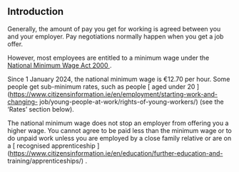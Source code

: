 ##  Introduction

Generally, the amount of pay you get for working is agreed between you and
your employer. Pay negotiations normally happen when you get a job offer.

However, most employees are entitled to a minimum wage under the [ National
Minimum Wage Act 2000
](http://www.irishstatutebook.ie/2000/en/act/pub/0005/index.html) .

Since 1 January 2024, the national minimum wage is €12.70 per hour. Some
people get sub-minimum rates, such as people [ aged under 20
](https://www.citizensinformation.ie/en/employment/starting-work-and-changing-
job/young-people-at-work/rights-of-young-workers/) (see the ‘Rates’ section
below).

The national minimum wage does not stop an employer from offering you a higher
wage. You cannot agree to be paid less than the minimum wage or to do unpaid
work unless you are employed by a close family relative or are on a [
recognised apprenticeship
](https://www.citizensinformation.ie/en/education/further-education-and-
training/apprenticeships/) .
